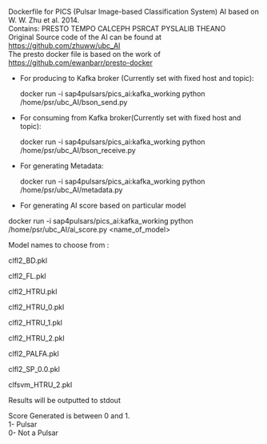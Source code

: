 Dockerfile for PICS (Pulsar Image-based Classification System) AI based on W. W. Zhu et al. 2014. \
Contains: PRESTO TEMPO CALCEPH PSRCAT PYSLALIB THEANO \
Original Source code of the AI can be found at https://github.com/zhuww/ubc_AI \
The presto docker file is based on the work of https://github.com/ewanbarr/presto-docker


- For producing to Kafka broker (Currently set with fixed host and topic):

   docker run -i sap4pulsars/pics_ai:kafka_working python /home/psr/ubc_AI/bson_send.py


- For consuming from Kafka broker(Currently set with fixed host and topic):

  docker run -i sap4pulsars/pics_ai:kafka_working python /home/psr/ubc_AI/bson_receive.py


- For generating Metadata:

  docker run -i sap4pulsars/pics_ai:kafka_working python /home/psr/ubc_AI/metadata.py


- For generating AI score based on particular model

 docker run -i sap4pulsars/pics_ai:kafka_working python /home/psr/ubc_AI/ai_score.py <name_of_model>
 
 

Model names to choose from :

clfl2_BD.pkl

clfl2_FL.pkl

clfl2_HTRU.pkl

clfl2_HTRU_0.pkl

clfl2_HTRU_1.pkl

clfl2_HTRU_2.pkl

clfl2_PALFA.pkl

clfl2_SP_0.0.pkl

clfsvm_HTRU_2.pkl




Results will be outputted to stdout

Score Generated is between 0 and 1. \
1- Pulsar \
0- Not a Pulsar 

